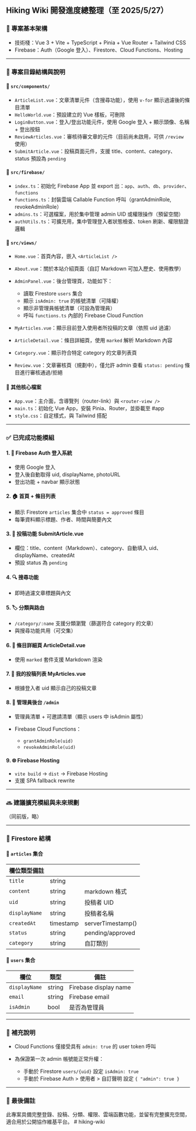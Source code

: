 ## Hiking Wiki 開發進度總整理（至 2025/5/27）

### 📁 專案基本架構

* 技術棧：Vue 3 + Vite + TypeScript + Pinia + Vue Router + Tailwind CSS
* Firebase：Auth（Google 登入）、Firestore、Cloud Functions、Hosting

---

### 📂 專案目錄結構與說明

#### 🔸 `src/components/`

* `ArticleList.vue`：文章清單元件（含搜尋功能），使用 `v-for` 顯示過濾後的條目清單
* `HelloWorld.vue`：預設建立的 Vue 樣板，可刪除
* `LoginButton.vue`：登入/登出功能元件，使用 Google 登入 + 顯示頭像、名稱 + 登出按鈕
* `ReviewArticles.vue`：審核待審文章的元件（目前尚未啟用，可供 `/review` 使用）
* `SubmitArticle.vue`：投稿頁面元件，支援 title、content、category、status 預設為 `pending`

#### 🔸 `src/firebase/`

* `index.ts`：初始化 Firebase App 並 export 出：`app`、`auth`、`db`、`provider`、`functions`
* `functions.ts`：封裝雲端 Callable Function 呼叫（grantAdminRole, revokeAdminRole）
* `admins.ts`：可選檔案，用於集中管理 admin UID 或權限操作（預留空間）
* `authUtils.ts`：可擴充用，集中管理登入者狀態檢查、token 刷新、權限驗證邏輯

#### 🔸 `src/views/`

* `Home.vue`：首頁內容，嵌入 `<ArticleList />`
* `About.vue`：關於本站介紹頁面（自訂 Markdown 可加入歷史、使用教學）
* `AdminPanel.vue`：後台管理頁，功能如下：

  * 讀取 Firestore `users` 集合
  * 顯示 `isAdmin: true` 的帳號清單（可降權）
  * 顯示非管理員帳號清單（可設為管理員）
  * 呼叫 `functions.ts` 內部的 Firebase Cloud Function
* `MyArticles.vue`：顯示目前登入使用者所投稿的文章（依照 uid 過濾）
* `ArticleDetail.vue`：條目詳細頁，使用 `marked` 解析 Markdown 內容
* `Category.vue`：顯示符合特定 category 的文章列表頁
* `Review.vue`：文章審核頁（規劃中），僅允許 admin 查看 `status: pending` 條目進行審核通過/拒絕

#### 🔸 其他核心檔案

* `App.vue`：主介面，含導覽列（router-link）與 `<router-view />`
* `main.ts`：初始化 Vue App，安裝 Pinia、Router，並掛載至 #app
* `style.css`：自定樣式，與 Tailwind 搭配

---

### ✅ 已完成功能模組

#### 1. 🔐 Firebase Auth 登入系統

* 使用 Google 登入
* 登入後自動取得 uid, displayName, photoURL
* 登出功能 + navbar 顯示狀態

#### 2. 🏠 首頁 + 條目列表

* 顯示 Firestore `articles` 集合中 `status = approved` 條目
* 每筆資料顯示標題、作者、時間與簡要內文

#### 3. 📄 投稿功能 SubmitArticle.vue

* 欄位：title、content（Markdown）、category、自動填入 uid、displayName、createdAt
* 預設 status 為 `pending`

#### 4. 🔍 搜尋功能

* 即時過濾文章標題與內文

#### 5. 🏷️ 分類與路由

* `/category/:name` 支援分類瀏覽（篩選符合 category 的文章）
* 與搜尋功能共用（可交集）

#### 6. 📘 條目詳細頁 ArticleDetail.vue

* 使用 `marked` 套件支援 Markdown 渲染

#### 7. 📝 我的投稿列表 MyArticles.vue

* 根據登入者 uid 顯示自己的投稿文章

#### 8. 👑 管理員後台 `/admin`

* 管理員清單 + 可邀請清單（顯示 users 中 isAdmin 屬性）
* Firebase Cloud Functions：

  * `grantAdminRole(uid)`
  * `revokeAdminRole(uid)`

#### 9. 🌐 Firebase Hosting

* `vite build` → `dist` → Firebase Hosting
* 支援 SPA fallback rewrite

---

### 🔜 建議擴充模組與未來規劃

（同前版，略）

---

### 📁 Firestore 結構

#### 🔹 `articles` 集合

| 欄位類型備註        |           |                   |
| ------------- | --------- | ----------------- |
| `title`       | string    |                   |
| `content`     | string    | markdown 格式       |
| `uid`         | string    | 投稿者 UID           |
| `displayName` | string    | 投稿者名稱             |
| `createdAt`   | timestamp | serverTimestamp() |
| `status`      | string    | pending/approved  |
| `category`    | string    | 自訂類別              |

#### 🔹 `users` 集合

| 欄位            | 類型     | 備註                    |
| ------------- | ------ | --------------------- |
| `displayName` | string | Firebase display name |
| `email`       | string | Firebase email        |
| `isAdmin`     | bool   | 是否為管理員                |

---

### 🧠 補充說明

* Cloud Functions 僅接受具有 `admin: true` 的 user token 呼叫
* 為保證第一次 admin 帳號能正常升權：

  * 手動於 Firestore `users/{uid}` 設定 `isAdmin: true`
  * 手動於 Firebase Auth > 使用者 > 自訂聲明 設定 `{ "admin": true }`

---

### 📌 最後備註

此專案具備完整登錄、投稿、分類、權限、雲端函數功能，並留有完整擴充空間，適合用於公開協作維基平台。
#   h i k i n g - w i k i  
 